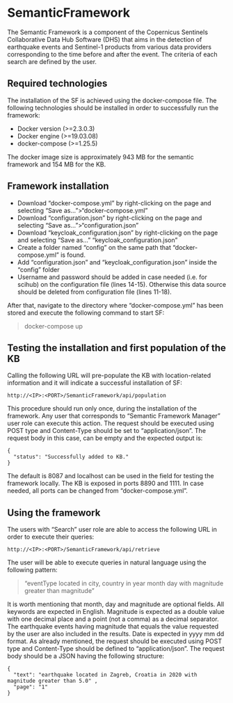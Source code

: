 # SemanticFramework
The Semantic Framework is a component of the Copernicus Sentinels Collaborative Data Hub Software (DHS) that aims in the detection of earthquake events and Sentinel-1 products from various data providers corresponding to the time before and after the event. The criteria of each search are defined by the user.

## Required technologies
The installation of the SF is achieved using the docker-compose file. The following technologies should be installed in order to successfully run the framework:
-	Docker version (>=2.3.0.3)
-	Docker engine (>=19.03.08)
-	docker-compose (>=1.25.5)

The docker image size is approximately 943 MB for the semantic framework and 154 MB for the KB.
## Framework installation
-	Download “docker-compose.yml” by right-clicking on the page and selecting “Save as…”>“docker-compose.yml”
-	Download “configuration.json” by right-clicking on the page and selecting “Save as…”>“configuration.json”
-	Download “keycloak_configuration.json” by right-clicking on the page and selecting “Save as…” “keycloak_configuration.json”
-	Create a folder named “config” on the same path that “docker-compose.yml” is found.
-	Add “configuration.json” and “keycloak_configuration.json” inside the “config” folder
-	Username and password should be added in case needed (i.e. for scihub) on the configuration file (lines 14-15). Otherwise this data source should be deleted from configuration file (lines 11-18).

After that, navigate to the directory where “docker-compose.yml” has been stored and execute the following command to start SF:

> docker-compose up 

## Testing the installation and first population of the KB
Calling the following URL will pre-populate the KB with location-related information and it will indicate a successful installation of SF:

` http://<IP>:<PORT>/SemanticFramework/api/population `
  
This procedure should run only once, during the installation of the framework. Any user that corresponds to “Semantic Framework Manager” user role can execute this action. The request should be executed using POST type and Content-Type should be set to “application/json”. The request body in this case, can be empty and the expected output is:
```
{ 
  "status": "Successfully added to KB."  
} 
```
  The default <PORT> is 8087 and localhost can be used in the <IP> field for testing the framework locally. The KB is exposed in ports 8890 and 1111. In case needed, all ports can be changed from “docker-compose.yml”. 

## Using the framework
Τhe users with “Search” user role are able to access the following URL in order to execute their queries:
  
` http://<IP>:<PORT>/SemanticFramework/api/retrieve `

The user will be able to execute queries in natural language using the following pattern:
> “eventType located in city, country in year month day with magnitude greater than magnitude”

  It is worth mentioning that month, day and magnitude are optional fields. All keywords are expected in English. Magnitude is expected as a double value with one decimal place and a point (not a comma) as a decimal separator. The earthquake events having magnitude that equals the value requested by the user are also included in the results. Date is expected in yyyy mm dd format. 
  As already mentioned, the request should be executed using POST type and Content-Type should be defined to “application/json”. 
  The request body should be a JSON having the following structure:

```
{
  "text": "earthquake located in Zagreb, Croatia in 2020 with magnitude greater than 5.0" ,
  "page": "1"
} 
```
